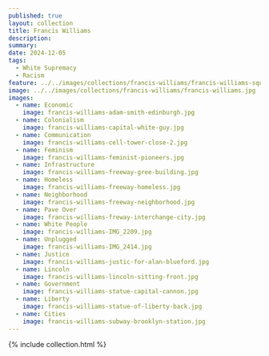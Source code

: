 ```yaml
---
published: true
layout: collection
title: Francis Williams
description: 
summary: 
date: 2024-12-05
tags:
  - White Supremacy
  - Racism
feature: ../../images/collections/francis-williams/francis-williams-square.jpg
image: ../../images/collections/francis-williams/francis-williams.jpg
images:
  - name: Economic
    image: francis-williams-adam-smith-edinburgh.jpg
  - name: Colonialism
    image: francis-williams-capital-white-guy.jpg
  - name: Communication
    image: francis-williams-cell-tower-close-2.jpg
  - name: Feminism
    image: francis-williams-feminist-pioneers.jpg
  - name: Infrastructure
    image: francis-williams-freeway-gree-building.jpg
  - name: Homeless
    image: francis-williams-freeway-homeless.jpg
  - name: Neighborhood
    image: francis-williams-freeway-neighborhood.jpg
  - name: Pave Over
    image: francis-williams-freway-interchange-city.jpg
  - name: White People
    image: francis-williams-IMG_2209.jpg
  - name: Unplugged
    image: francis-williams-IMG_2414.jpg
  - name: Justice
    image: francis-williams-justic-for-alan-blueford.jpg
  - name: Lincoln
    image: francis-williams-lincoln-sitting-front.jpg
  - name: Government
    image: francis-williams-statue-capital-cannon.jpg
  - name: Liberty
    image: francis-williams-statue-of-liberty-back.jpg
  - name: Cities
    image: francis-williams-subway-brooklyn-station.jpg
---
```

{% include collection.html %}
